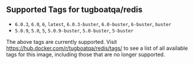 ## Supported Tags for tugboatqa/redis

* `6.0.3`, `6.0`, `6`, `latest`, `6.0.3-buster`, `6.0-buster`, `6-buster`, `buster`
* `5.0.9`, `5.0`, `5`, `5.0.9-buster`, `5.0-buster`, `5-buster`

The above tags are currently supported. Visit https://hub.docker.com/r/tugboatqa/redis/tags/ to see a list of all available tags for this image, including those that are no longer supported.
